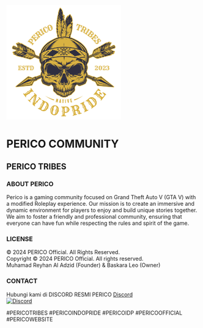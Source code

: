 # <img src="IMAGES/PERICO_TRIBES.png" alt="PERICO TRIBES Logo" width="300" />

# PERICO COMMUNITY
## PERICO TRIBES

### ABOUT PERICO
Perico is a gaming community focused on Grand Theft Auto V (GTA V) with a modified Roleplay experience. Our mission is to create an immersive and dynamic environment for players to enjoy and build unique stories together. We aim to foster a friendly and professional community, ensuring that everyone can have fun while respecting the rules and spirit of the game.

### LICENSE
© 2024 PERICO Official. All Rights Reserved.  
Copyright © 2024 PERICO Official. All rights reserved.  
Muhamad Reyhan Al Adzid (Founder) & Baskara Leo (Owner)

### CONTACT
Hubungi kami di DISCORD RESMI PERICO [Discord](https://discord.gg/Pf4GkQCdMZ)  
[![Discord](https://img.shields.io/badge/Discord-7289DA?style=for-the-badge&logo=discord&logoColor=white)](https://discord.gg/Pf4GkQCdMZ)

#PERICOTRIBES #PERICOINDOPRIDE #PERICOIDP #PERICOOFFICIAL #PERICOWEBSITE

